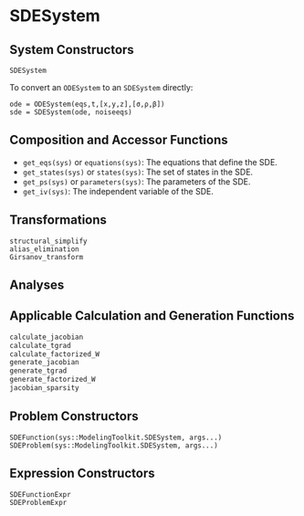 # SDESystem

## System Constructors

```@docs
SDESystem
```

To convert an `ODESystem` to an `SDESystem` directly:

```
ode = ODESystem(eqs,t,[x,y,z],[σ,ρ,β])
sde = SDESystem(ode, noiseeqs)
```

## Composition and Accessor Functions

  - `get_eqs(sys)` or `equations(sys)`: The equations that define the SDE.
  - `get_states(sys)` or `states(sys)`: The set of states in the SDE.
  - `get_ps(sys)` or `parameters(sys)`: The parameters of the SDE.
  - `get_iv(sys)`: The independent variable of the SDE.

## Transformations

```@docs
structural_simplify
alias_elimination
Girsanov_transform
```

## Analyses

## Applicable Calculation and Generation Functions

```julia
calculate_jacobian
calculate_tgrad
calculate_factorized_W
generate_jacobian
generate_tgrad
generate_factorized_W
jacobian_sparsity
```

## Problem Constructors

```@docs
SDEFunction(sys::ModelingToolkit.SDESystem, args...)
SDEProblem(sys::ModelingToolkit.SDESystem, args...)
```

## Expression Constructors

```@docs
SDEFunctionExpr
SDEProblemExpr
```
